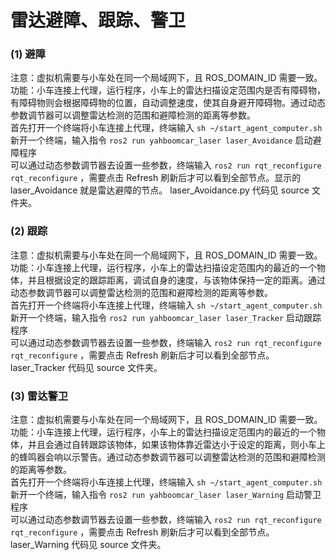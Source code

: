 # 雷达避障、跟踪、警卫
### (1) 避障
注意：虚拟机需要与小车处在同一个局域网下，且 ROS_DOMAIN_ID 需要一致。  
功能：小车连接上代理，运行程序，小车上的雷达扫描设定范围内是否有障碍物，有障碍物则会根据障碍物的位置，自动调整速度，使其自身避开障碍物。通过动态参数调节器可以调整雷达检测的范围和避障检测的距离等参数。  
首先打开一个终端将小车连接上代理，终端输入 `sh ~/start_agent_computer.sh`  
新开一个终端，输入指令 `ros2 run yahboomcar_laser laser_Avoidance` 启动避障程序  
可以通过动态参数调节器去设置一些参数，终端输入 `ros2 run rqt_reconfigure rqt_reconfigure` ，需要点击 Refresh 刷新后才可以看到全部节点。显示的 laser_Avoidance 就是雷达避障的节点。 laser_Avoidance.py 代码见 source 文件夹。

### (2) 跟踪
注意：虚拟机需要与小车处在同一个局域网下，且 ROS_DOMAIN_ID 需要一致。  
功能：小车连接上代理，运行程序，小车上的雷达扫描设定范围内的最近的一个物体，并且根据设定的跟踪距离，调试自身的速度，与该物体保持一定的距离。通过动态参数调节器可以调整雷达检测的范围和避障检测的距离等参数。  
首先打开一个终端将小车连接上代理，终端输入 `sh ~/start_agent_computer.sh`  
新开一个终端，输入指令 `ros2 run yahboomcar_laser laser_Tracker` 启动跟踪程序  
可以通过动态参数调节器去设置一些参数，终端输入 `ros2 run rqt_reconfigure rqt_reconfigure` ，需要点击 Refresh 刷新后才可以看到全部节点。laser_Tracker 代码见 source 文件夹。  
### (3) 雷达警卫
注意：虚拟机需要与小车处在同一个局域网下，且 ROS_DOMAIN_ID 需要一致。  
功能：小车连接上代理，运行程序，小车上的雷达扫描设定范围内的最近的一个物体，并且会通过自转跟踪该物体，如果该物体靠近雷达小于设定的距离，则小车上的蜂鸣器会响以示警告。通过动态参数调节器可以调整雷达检测的范围和避障检测的距离等参数。  
首先打开一个终端将小车连接上代理，终端输入 `sh ~/start_agent_computer.sh`  
新开一个终端，输入指令 `ros2 run yahboomcar_laser laser_Warning` 启动警卫程序  
可以通过动态参数调节器去设置一些参数，终端输入 `ros2 run rqt_reconfigure rqt_reconfigure` ，需要点击 Refresh 刷新后才可以看到全部节点。laser_Warning 代码见 source 文件夹。